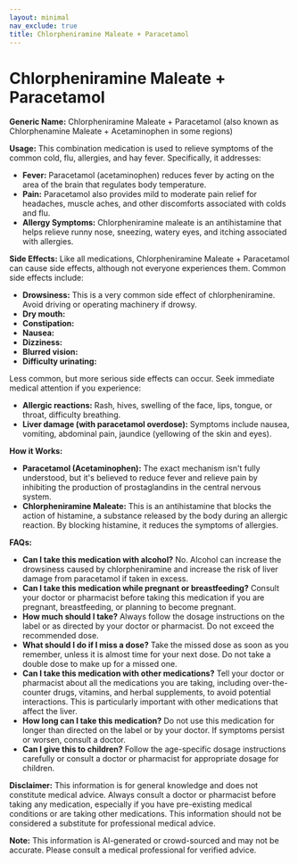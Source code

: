 ```yaml
---
layout: minimal
nav_exclude: true
title: Chlorpheniramine Maleate + Paracetamol
---
```


# Chlorpheniramine Maleate + Paracetamol

**Generic Name:** Chlorpheniramine Maleate + Paracetamol (also known as Chlorphenamine Maleate + Acetaminophen in some regions)

**Usage:** This combination medication is used to relieve symptoms of the common cold, flu, allergies, and hay fever.  Specifically, it addresses:

* **Fever:** Paracetamol (acetaminophen) reduces fever by acting on the area of the brain that regulates body temperature.
* **Pain:** Paracetamol also provides mild to moderate pain relief for headaches, muscle aches, and other discomforts associated with colds and flu.
* **Allergy Symptoms:** Chlorpheniramine maleate is an antihistamine that helps relieve runny nose, sneezing, watery eyes, and itching associated with allergies.


**Side Effects:**  Like all medications, Chlorpheniramine Maleate + Paracetamol can cause side effects, although not everyone experiences them. Common side effects include:

* **Drowsiness:** This is a very common side effect of chlorpheniramine. Avoid driving or operating machinery if drowsy.
* **Dry mouth:**
* **Constipation:**
* **Nausea:**
* **Dizziness:**
* **Blurred vision:**
* **Difficulty urinating:**

Less common, but more serious side effects can occur.  Seek immediate medical attention if you experience:

* **Allergic reactions:**  Rash, hives, swelling of the face, lips, tongue, or throat, difficulty breathing.
* **Liver damage (with paracetamol overdose):**  Symptoms include nausea, vomiting, abdominal pain, jaundice (yellowing of the skin and eyes).


**How it Works:**

* **Paracetamol (Acetaminophen):**  The exact mechanism isn't fully understood, but it's believed to reduce fever and relieve pain by inhibiting the production of prostaglandins in the central nervous system.
* **Chlorpheniramine Maleate:** This is an antihistamine that blocks the action of histamine, a substance released by the body during an allergic reaction. By blocking histamine, it reduces the symptoms of allergies.


**FAQs:**

* **Can I take this medication with alcohol?** No. Alcohol can increase the drowsiness caused by chlorpheniramine and increase the risk of liver damage from paracetamol if taken in excess.
* **Can I take this medication while pregnant or breastfeeding?** Consult your doctor or pharmacist before taking this medication if you are pregnant, breastfeeding, or planning to become pregnant.
* **How much should I take?**  Always follow the dosage instructions on the label or as directed by your doctor or pharmacist.  Do not exceed the recommended dose.
* **What should I do if I miss a dose?** Take the missed dose as soon as you remember, unless it is almost time for your next dose. Do not take a double dose to make up for a missed one.
* **Can I take this medication with other medications?**  Tell your doctor or pharmacist about all the medications you are taking, including over-the-counter drugs, vitamins, and herbal supplements, to avoid potential interactions.  This is particularly important with other medications that affect the liver.
* **How long can I take this medication?**  Do not use this medication for longer than directed on the label or by your doctor. If symptoms persist or worsen, consult a doctor.
* **Can I give this to children?**  Follow the age-specific dosage instructions carefully or consult a doctor or pharmacist for appropriate dosage for children.



**Disclaimer:** This information is for general knowledge and does not constitute medical advice. Always consult a doctor or pharmacist before taking any medication, especially if you have pre-existing medical conditions or are taking other medications.  This information should not be considered a substitute for professional medical advice.


**Note:** This information is AI-generated or crowd-sourced and may not be accurate. Please consult a medical professional for verified advice.
